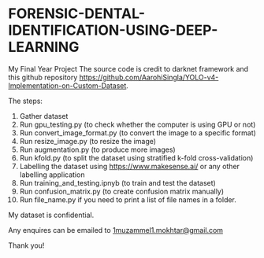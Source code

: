 # FORENSIC-DENTAL-IDENTIFICATION-USING-DEEP-LEARNING
My Final Year Project 
The source code is credit to darknet framework and this github repository https://github.com/AarohiSingla/YOLO-v4-Implementation-on-Custom-Dataset.

The steps:
1) Gather dataset 
2) Run gpu_testing.py (to check whether the computer is using GPU or not)
3) Run convert_image_format.py (to convert the image to a specific format)
4) Run resize_image.py (to resize the image)
5) Run augmentation.py (to produce more images)
6) Run kfold.py (to split the dataset using stratified k-fold cross-validation)
7) Labelling the dataset using https://www.makesense.ai/ or any other labelling application
8) Run training_and_testing.ipnyb (to train and test the dataset)
9) Run confusion_matrix.py (to create confusion matrix manually)
10) Run file_name.py if you need to print a list of file names in a folder.

My dataset is confidential.

Any enquires can be emailed to 1muzammel1.mokhtar@gmail.com

Thank you!
